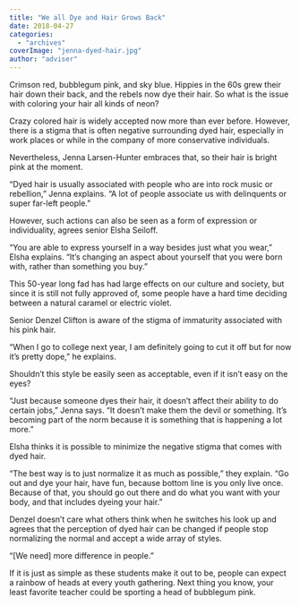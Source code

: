 ```yaml
---
title: "We all Dye and Hair Grows Back"
date: 2018-04-27
categories: 
  - "archives"
coverImage: "jenna-dyed-hair.jpg"
author: "adviser"
---
```


Crimson red, bubblegum pink, and sky blue. Hippies in the 60s grew their hair down their back, and the rebels now dye their hair. So what is the issue with coloring your hair all kinds of neon?

Crazy colored hair is widely accepted now more than ever before. However, there is a stigma that is often negative surrounding dyed hair, especially in work places or while in the company of more conservative individuals.

Nevertheless, Jenna Larsen-Hunter embraces that, so their hair is bright pink at the moment.

“Dyed hair is usually associated with people who are into rock music or rebellion,” Jenna explains. “A lot of people associate us with delinquents or super far-left people.”

However, such actions can also be seen as a form of expression or individuality, agrees senior Elsha Seiloff.

“You are able to express yourself in a way besides just what you wear,” Elsha explains. “It’s changing an aspect about yourself that you were born with, rather than something you buy.”

This 50-year long fad has had large effects on our culture and society, but since it is still not fully approved of, some people have a hard time deciding between a natural caramel or electric violet.

Senior Denzel Clifton is aware of the stigma of immaturity associated with his pink hair.

“When I go to college next year, I am definitely going to cut it off but for now it’s pretty dope,” he explains.

Shouldn’t this style be easily seen as acceptable, even if it isn’t easy on the eyes?

“Just because someone dyes their hair, it doesn’t affect their ability to do certain jobs,” Jenna says. “It doesn’t make them the devil or something. It’s becoming part of the norm because it is something that is happening a lot more.”

Elsha thinks it is possible to minimize the negative stigma that comes with dyed hair.

“The best way is to just normalize it as much as possible,” they explain. “Go out and dye your hair, have fun, because bottom line is you only live once. Because of that, you should go out there and do what you want with your body, and that includes dyeing your hair.”

Denzel doesn’t care what others think when he switches his look up and agrees that the perception of dyed hair can be changed if people stop normalizing the normal and accept a wide array of styles.

“\[We need\] more difference in people.”

If it is just as simple as these students make it out to be, people can expect a rainbow of heads at every youth gathering. Next thing you know, your least favorite teacher could be sporting a head of bubblegum pink.
